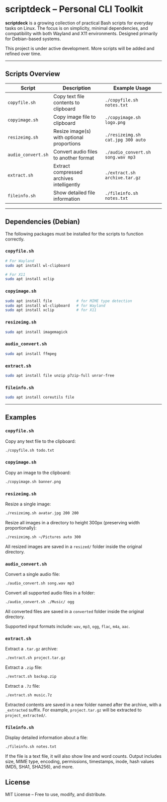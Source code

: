 # scriptdeck – Personal CLI Toolkit

**scriptdeck** is a growing collection of practical Bash scripts for everyday tasks on Linux. The focus is on simplicity, minimal dependencies, and compatibility with both Wayland and X11 environments. Designed primarily for Debian-based systems.

This project is under active development. More scripts will be added and refined over time.

---

## Scripts Overview

| Script             | Description                               | Example Usage                          |
|--------------------|-------------------------------------------|----------------------------------------|
| `copyfile.sh`      | Copy text file contents to clipboard      | `./copyfile.sh notes.txt`              |
| `copyimage.sh`     | Copy image file to clipboard              | `./copyimage.sh logo.png`              |
| `resizeimg.sh`     | Resize image(s) with optional proportions | `./resizeimg.sh cat.jpg 300 auto`      |
| `audio_convert.sh` | Convert audio files to another format     | `./audio_convert.sh song.wav mp3`      |
| `extract.sh`       | Extract compressed archives intelligently | `./extract.sh archive.tar.gz`          |
| `fileinfo.sh`      | Show detailed file information            | `./fileinfo.sh notes.txt`              |


---

## Dependencies (Debian)

The following packages must be installed for the scripts to function correctly.

### `copyfile.sh`

```bash
# For Wayland
sudo apt install wl-clipboard

# For X11
sudo apt install xclip
```

### `copyimage.sh`

```bash
sudo apt install file           # for MIME type detection
sudo apt install wl-clipboard   # for Wayland
sudo apt install xclip          # for X11
```

### `resizeimg.sh`

```bash
sudo apt install imagemagick
```

### `audio_convert.sh`

```bash
sudo apt install ffmpeg
```

### `extract.sh`

```bash
sudo apt install file unzip p7zip-full unrar-free
```

### `fileinfo.sh`

```bash
sudo apt install coreutils file
```

---

## Examples

### `copyfile.sh`

Copy any text file to the clipboard:

```bash
./copyfile.sh todo.txt
```

### `copyimage.sh`

Copy an image to the clipboard:

```bash
./copyimage.sh banner.png
```

### `resizeimg.sh`

Resize a single image:

```bash
./resizeimg.sh avatar.jpg 200 200
```

Resize all images in a directory to height 300px (preserving width proportionally):

```bash
./resizeimg.sh ~/Pictures auto 300
```

All resized images are saved in a `resized/` folder inside the original directory.

### `audio_convert.sh`

Convert a single audio file:

```bash
./audio_convert.sh song.wav mp3
```
Convert all supported audio files in a folder:

```bash
./audio_convert.sh ./Music/ ogg
```
All converted files are saved in a `converted` folder inside the original directory.

Supported input formats include: `wav`, `mp3`, `ogg`, `flac`, `m4a`, `aac`.

### `extract.sh`

Extract a `.tar.gz` archive:

```bash
./extract.sh project.tar.gz
```

Extract a `.zip` file:

```bash
./extract.sh backup.zip
```

Extract a `.7z` file:

```bash
./extract.sh music.7z
```
Extracted contents are saved in a new folder named after the archive, with a `_extracted` suffix.
For example, `project.tar.gz` will be extracted to `project_extracted/`.

### `fileinfo.sh`

Display detailed information about a file:

```bash
./fileinfo.sh notes.txt
```
If the file is a text file, it will also show line and word counts.
Output includes size, MIME type, encoding, permissions, timestamps, inode, hash values (MD5, SHA1, SHA256), and more.

## License

MIT License – Free to use, modify, and distribute.